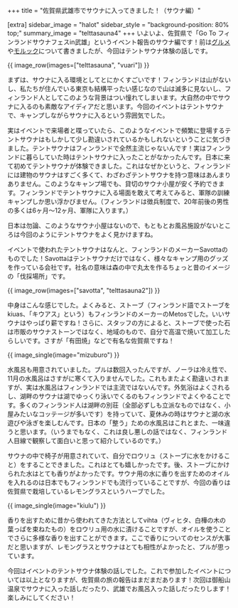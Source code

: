 +++
title = "佐賀県武雄市でサウナに入ってきました！（サウナ編）"

[extra]
sidebar_image = "halot"
sidebar_style = "background-position: 80% top;"
summary_image = "telttasauna4"
+++
いよいよ、佐賀県で「Go To フィンランドサウナフェスin武雄」というイベント報告のサウナ編です！前は[グルメ](@/2020-12-01-saga1/index.md)や[モルック](@/2020-12-08-saga2/index.md)について書きましたが、今回はテントサウナ体験の話しです。
<!-- more -->

{{ image_row(images=["telttasauna", "vuari"]) }}

まずは、サウナに入る環境としてとにかくすごいです！フィンランドは山がないし、私たちが住んでいる東京も結構平ったい感じなので山は滅多に見ないし、フィンランド人としてこのような背景はつい憧れてしまいます。大自然の中でサウナに入るのも素敵なアイディアだと思います。今回のイベントはテントサウナで、キャンプしながらサウナに入るという雰囲気でした。

実はイベントで来場者と喋っていたら、このようなイベントで頻繁に登場するテントサウナはもしかして少し勘違いされているかもしれないということに気づきました。テントサウナはフィンランドで全然主流じゃないんです！実はフィンランドに暮らしていた時はテントサウナに入ったことがなかったんです。日本に来て初めてテントサウナが体験できました。これはなぜかというと、フィンランドには建物のサウナはすごく多くて、わざわざテントサウナを持つ意味はあんまりありません。このようなキャンプ場でも、貸切のサウナ小屋が安く予約できます。フィンランドでテントサウナに入る場面を敢えて考えてみると、軍隊の訓練キャンプしか思い浮かびません。（フィンランドは徴兵制度で、20年前後の男性の多くは6ヶ月〜12ヶ月、軍隊に入ります。）

日本は勿論、このようなサウナ小屋はないので、もともとお風呂施設がないところは今回のようにテントサウナをよく見かけますね。

イベントで使われたテントサウナはなんと、フィンランドのメーカーSavottaのものでした！Savottaはテントサウナだけではなく、様々なキャンプ用のグッズを作っている会社です。社名の意味は森の中で丸太を作るちょっと昔のイメージの「伐採場所」です。

{{ image_row(images=["savotta", "telttasauna2"]) }}

中身はこんな感じでした。よくみると、ストーブ（フィンランド語でストーブをkiuas、「キウアス」という）もフィンランドのメーカーのMetosでした。いいサウナはやっぱり薪ですね！さらに、スタッフの方によると、ストーブで使った石は市販のサウナストーンではなく、地域のもので、自分で高温で焼いて加工したらしいです。さすが「有田焼」などで有名な佐賀県ですね！

{{ image_single(image="mizuburo") }}

水風呂も用意されていました。プルは数回入ったんですが、ノーラは冷え性で、11月の水風呂はさすがに寒くて入りませんでした。これもまたよく勘違いされますが、実は水風呂はフィンランドでは主流ではないんです。外気浴はよくされるし、湖畔のサウナは湖でゆっくり泳いでくるのもフィンランドでよくやることです。多くのフィンランド人は湖畔の別荘（全部必ずしも立派なものではなく、小屋みたいなコッテージが多いです）を持っていて、夏休みの時はサウナと湖の水遊びや泳ぎを楽しむんです。日本の「整う」ための水風呂はこれとまた、一味違うと思います。（いうまでもなく、これは良し悪しの話ではなく、フィンランド人目線で観察して面白いと思って紹介しているのです。）

サウナの中で椅子が用意されていて、自分でロウリュ（ストーブに水をかけること）をすることできました。これはとても嬉しかったです。後、ストーブにかけられた水はとても香りがよかったです。サウナ用の水に香りを出すためのオイルを入れるのは日本でもフィンランドでも流行っていることですが、今回の香りは佐賀県で栽培しているレモングラスというハーブでした。

{{ image_single(image="kiulu") }}

香りを出すために昔から使われてきた方法としてvihta（ヴィヒタ、白樺の木の葉っぱを束ねたもの）をロウリュ用の水に漬けることですが、オイルを使うことでさらに多様な香りを出すことができます。ここで香りについてのセンスが大事だと思いますが、レモングラスとサウナはとても相性がよかったと、プルが思っています。

今回はイベントのテントサウナ体験の話しでした。これで参加したイベントについては以上となりますが、佐賀県の旅の報告はまだまだあります！次回は御船山温泉でサウナに入った話しだったり、武雄でお風呂入った話しだったりします！楽しみにしてください！
